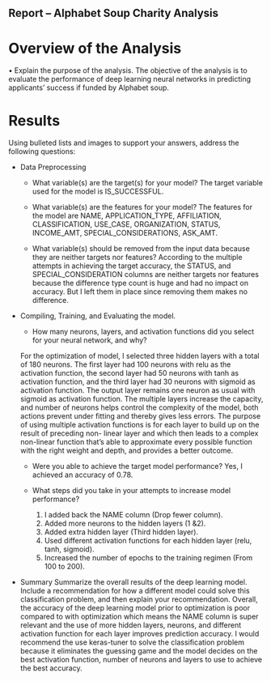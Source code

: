 ## Report – Alphabet Soup Charity Analysis

# Overview of the Analysis

•	Explain the purpose of the analysis.
The objective of the analysis is to evaluate the performance of deep learning neural networks in predicting applicants’ success if funded by Alphabet soup.

# Results
Using bulleted lists and images to support your answers, address the following questions:
* Data Preprocessing

    * What variable(s) are the target(s) for your model?
    The target variable used for the model is IS_SUCCESSFUL.

 

    * What variable(s) are the features for your model?
    The features for the model are NAME, APPLICATION_TYPE, AFFILIATION, CLASSIFICATION, USE_CASE, ORGANIZATION, STATUS, INCOME_AMT, SPECIAL_CONSIDERATIONS, ASK_AMT.

 

    * What variable(s) should be removed from the input data because they are neither targets nor features?
    According to the multiple attempts in achieving the target accuracy, the STATUS, and SPECIAL_CONSIDERATION columns are neither targets nor features because the difference type count is huge and had no impact on accuracy. But I left them in place since removing them makes no difference.

* Compiling, Training, and Evaluating the model.
    * How many neurons, layers, and activation functions did you select for your neural network, and why?

    For the optimization of model, I selected three hidden layers with a total of 180 neurons. The first layer had 100 neurons with relu as the activation function, the second layer had 50 neurons with tanh as activation function, and the third layer had 30 neurons with sigmoid as activation function. The output layer remains one neuron as usual with sigmoid as activation function. The multiple layers increase the capacity, and number of neurons helps control the complexity of the model, both actions prevent under fitting and thereby gives less errors. The purpose of using multiple activation functions is for each layer to build up on the result of preceding non- linear layer and which then leads to a complex non-linear function that’s able to approximate every possible function with the right weight and depth, and provides a better outcome.

 



 

    * Were you able to achieve the target model performance?
    Yes, I achieved an accuracy of 0.78.

 

    * What steps did you take in your attempts to increase model performance?
        1.	I added back the NAME column (Drop fewer column).
        2.	Added more neurons to the hidden layers (1 &2).
        3.	Added extra hidden layer (Third hidden layer).
        4.	Used different activation functions for each hidden layer (relu, tanh, sigmoid).
        5.	Increased the number of epochs to the training regimen (From 100 to 200).


* Summary
    Summarize the overall results of the deep learning model. Include a recommendation for how a different model could solve this classification problem, and then explain your recommendation.
    Overall, the accuracy of the deep learning model prior to optimization is poor compared to with optimization which means the NAME column is super relevant and the use of more hidden layers, neurons, and different activation function for each layer improves prediction accuracy.
    I would recommend the use keras-tuner to solve the classification problem because it eliminates the guessing game  and the model decides on the best activation function, number of neurons and layers to use to achieve the best accuracy.


